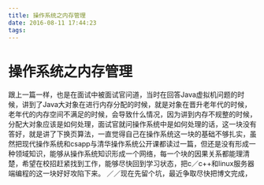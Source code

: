 ```yaml
---
title: 操作系统之内存管理
date: 2016-08-11 17:44:23
tags:
---
```


# **操作系统之内存管理** #
跟上一篇一样，也是在面试中被面试官问道，当时在回答Java虚拟机问题的时候，讲到了Java大对象在进行内存分配的时候，就是对象在晋升老年代的时候，老年代的内存空间不满足的时候，会导致什么情况，因为讲到内存不规整的时候，分配大对象应该是如何处理，面试官就问操作系统中是如何处理的话，这一块没有答好，就是讲了下换页算法，一直觉得自己在操作系统这一块的基础不够扎实，虽然把现代操作系统和csapp与清华操作系统公开课都读过一篇，但还是没有形成一种领域知识，能够从操作系统知识形成一个网络，每一个块的因果关系都能理清楚，希望在校招赶紧找到工作，能够尽快回到学习状态，把c／c++和linux服务器端编程的这一块好好攻陷下来。
／／现在先留个坑，最近争取尽快把博文完成，